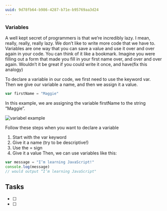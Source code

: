 ```yaml
---
uuid: 9d78fb64-b986-4287-b71e-b95769aa3d24
---
```


### Variables

A well kept secret of programmers is that we’re incredibly lazy. I mean, really, really, really lazy. We don’t like to write more code that we have to. Variables are one way that you can save a value and use it over and over again in your code. You can think of it like a bookmark. Imagine you were filling out a form that made you fill in your first name over, and over and over again. Wouldn’t it be great if you could write it once, and have(fix this analogy)

To declare a variable in our code, we first need to use the keyword var. Then we give our variable a name, and then we assign it a value.

```javascript
var firstName = "Maggie"
```
In this example, we are assigning the variable firstName to the string “Maggie”.

![variabel example](https://d3vv6lp55qjaqc.cloudfront.net/items/3D2e1C1O3H3k3y1d3H1v/Image%202017-08-29%20at%208.12.55%20PM.png?X-CloudApp-Visitor-Id=2818368&v=dad8eb43)

Follow these steps when you want to declare a variable
1. Start with the var keyword
2. Give it a name (try to be descriptive!)
3. Use the = sign
4. Give it a value
Then, we can use variables like this:

```javascript
var message = "I’m learning JavaScript!"
console.log(message)
// would output “I’m learning JavaScript"
```

## Tasks
- [ ]
- [ ]
